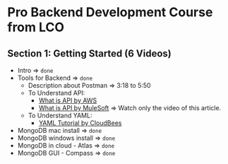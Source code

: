 # Pro Backend Development Course from LCO

## Section 1: Getting Started (6 Videos)

- Intro => `done`
- Tools for Backend => `done` 
  - Description about Postman => 3:18 to 5:50
  - To Understand API:
    - [What is API by AWS](https://aws.amazon.com/what-is/api/) 
    - [What is API by MuleSoft](https://www.mulesoft.com/resources/api/what-is-an-api) => Watch only the video of this article.
  - To Understand YAML:
    - [YAML Tutorial by CloudBees](https://www.cloudbees.com/blog/yaml-tutorial-everything-you-need-get-started)
- MongoDB mac install => `done`
- MongoDB windows install => `done`
- MongoDB in cloud - Atlas => `done`
- MongoDB GUI - Compass => `done`
